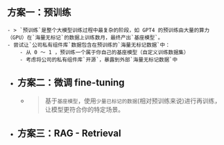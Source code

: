 ## 方案一：预训练
	- > `预训练`是整个大模型训练过程中最复杂的阶段，如 GPT4 的预训练由大量的算力（GPU）在`海量无标记`的数据上训练数月，最终产出`基座模型`。
	- 尝试让`公司私有组件库`数据包含在预训练的`海量无标记数据`中：
		- 从 0 ～ 1 ，预训练一个属于你自己的基座模型（自定义训练数据集）
		- 考虑将公司的私有组件库`开源`，暴露到外部`海量无标记数据`中
- ## 方案二：微调 fine-tuning
	- > 基于`基座模型`，使用`少量已标记的数据`(相对预训练来说)进行再训练，让模型更符合你的特定场景。
- ## 方案三：RAG - Retrieval